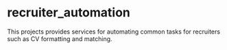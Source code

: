 # recruiter_automation
This projects provides services for automating common tasks for recruiters such as CV formatting and matching.
